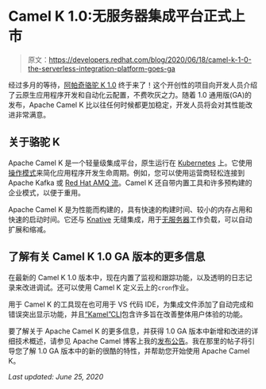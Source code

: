 # Camel K 1.0:无服务器集成平台正式上市

> 原文：<https://developers.redhat.com/blog/2020/06/18/camel-k-1-0-the-serverless-integration-platform-goes-ga>

经过多月的等待，[阿帕奇骆驼 K 1.0](https://github.com/apache/camel-k/releases/tag/1.0.0) 终于来了！这个开创性的项目向开发人员介绍了云原生应用程序开发和自动化云配置，不费吹灰之力。随着 1.0 通用版(GA)的发布，Apache Camel K 比以往任何时候都更加稳定，开发人员将会对其性能改进非常满意。

## 关于骆驼 K

Apache Camel K 是一个轻量级集成平台，原生运行在 [Kubernetes](https://developers.redhat.com/topics/kubernetes/) 上。它使用[操作模式](https://developers.redhat.com/topics/kubernetes/operators)来简化应用程序开发生命周期。例如，您可以使用运营商轻松连接到 Apache Kafka 或 [Red Hat AMQ 流](https://www.redhat.com/en/resources/amq-streams-datasheet)。Camel K 还自带内置工具和许多预构建的企业模式，以便于重用。

Apache Camel K 是为性能而构建的，具有快速的构建时间、较小的内存占用和快速的启动时间。它还与 [Knative](https://developers.redhat.com/blog/2020/04/23/knative-cookbook-building-effective-serverless-applications-with-kubernetes-and-openshift/) 无缝集成，用于[无服务器](https://developers.redhat.com/topics/serverless-architecture/)工作负载，可以自动扩展和缩减。

## 了解有关 Camel K 1.0 GA 版本的更多信息

在最新的 Camel K 1.0 版本中，现在内置了监视和跟踪功能，以及透明的日志记录来改进调试。还可以使用 Camel K 定义云上的`cron`作业。

用于 Camel K 的工具现在也可用于 VS 代码 IDE，为集成文件添加了自动完成和错误突出显示功能，并且[“Kamel”CLI](https://github.com/apache/camel-k/releases/tag/1.0.0)包含许多旨在改善整体用户体验的功能。

要了解关于 Apache Camel K 的更多信息，并获得 1.0 GA 版本中新增和改进的详细技术概述，请参见 Apache Camel 博客上我的[发布公告](https://camel.apache.org/blog/2020/06/camel-k-release-1.0.0/)。我在那里的帖子将引导您了解 1.0 GA 版本中的新的很酷的特性，并帮助您开始使用 Apache Camel K。

*Last updated: June 25, 2020*
